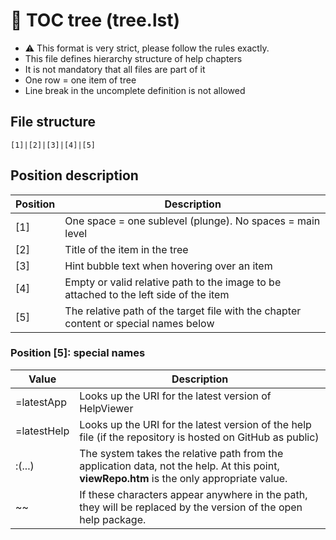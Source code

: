 # 📖 TOC tree (tree.lst)

- ⚠️ This format is very strict, please follow the rules exactly.
- This file defines hierarchy structure of help chapters
- It is not mandatory that all files are part of it
- One row = one item of tree
- Line break in the uncomplete definition is not allowed

## File structure

```
[1]|[2]|[3]|[4]|[5]
```

## Position description

| Position | Description |
|---|---|
| [1] | One space = one sublevel (plunge). No spaces = main level |
| [2] | Title of the item in the tree |
| [3] | Hint bubble text when hovering over an item |
| [4] | Empty or valid relative path to the image to be attached to the left side of the item |
| [5] | The relative path of the target file with the chapter content or special names below |

### Position [5]: special names

| Value | Description |
|---|---|
| =latestApp | Looks up the URI for the latest version of HelpViewer |
| =latestHelp | Looks up the URI for the latest version of the help file (if the repository is hosted on GitHub as public) |
| :(...) | The system takes the relative path from the application data, not the help. At this point, **viewRepo.htm** is the only appropriate value. |
| ~~ | If these characters appear anywhere in the path, they will be replaced by the version of the open help package. |
